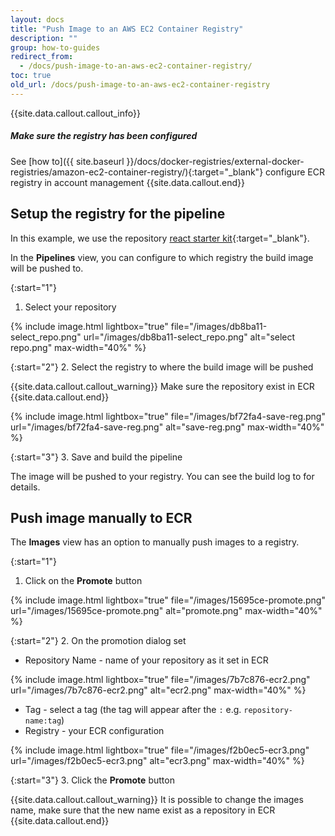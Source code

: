 ```yaml
---
layout: docs
title: "Push Image to an AWS EC2 Container Registry"
description: ""
group: how-to-guides
redirect_from:
  - /docs/push-image-to-an-aws-ec2-container-registry/
toc: true
old_url: /docs/push-image-to-an-aws-ec2-container-registry
---
```


{{site.data.callout.callout_info}}
##### Make sure the registry has been configured

See [how to]({{ site.baseurl }}/docs/docker-registries/external-docker-registries/amazon-ec2-container-registry/){:target="_blank"} configure ECR registry in account management
{{site.data.callout.end}}

## Setup the registry for the pipeline
In this example, we use the repository [react starter kit](https://github.com/codefreshdemo/react-starter-kit){:target="_blank"}.

In the **Pipelines** view, you can configure to which registry the build image will be pushed to.

{:start="1"}
1. Select your repository

{% include image.html 
lightbox="true" 
file="/images/db8ba11-select_repo.png" 
url="/images/db8ba11-select_repo.png"
alt="select repo.png"
max-width="40%"
%}

{:start="2"}
2. Select the registry to where the build image will be pushed

{{site.data.callout.callout_warning}}
Make sure the repository exist in ECR
{{site.data.callout.end}}

{% include image.html 
lightbox="true" 
file="/images/bf72fa4-save-reg.png" 
url="/images/bf72fa4-save-reg.png"
alt="save-reg.png"
max-width="40%"
%}

{:start="3"}
3. Save and build the pipeline

The image will be pushed to your registry. You can see the build log to for details.

## Push image manually to ECR
The **Images** view has an option to manually push images to a registry.

{:start="1"}
1. Click on the **Promote** button

{% include image.html 
lightbox="true" 
file="/images/15695ce-promote.png" 
url="/images/15695ce-promote.png"
alt="promote.png"
max-width="40%"
%}

{:start="2"}
2. On the promotion dialog set
   - Repository Name - name of your repository as it set in ECR

{% include image.html 
lightbox="true" 
file="/images/7b7c876-ecr2.png" 
url="/images/7b7c876-ecr2.png"
alt="ecr2.png"
max-width="40%"
%}
   
   - Tag - select a tag (the tag will appear after the `:` e.g. `repository-name:tag`)
   - Registry - your ECR configuration

{% include image.html 
lightbox="true" 
file="/images/f2b0ec5-ecr3.png" 
url="/images/f2b0ec5-ecr3.png"
alt="ecr3.png"
max-width="40%"
%}   

{:start="3"}
3. Click the **Promote** button

{{site.data.callout.callout_warning}}
It is possible to change the images name, make sure that the new name exist as a repository in ECR
{{site.data.callout.end}}
